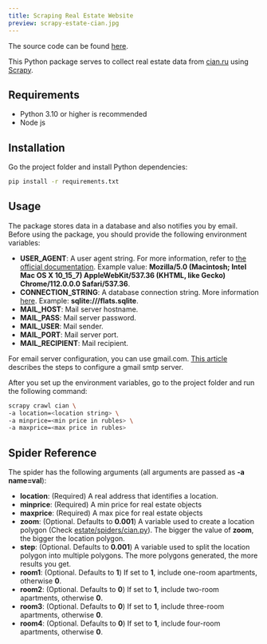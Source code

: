 ```yaml
---
title: Scraping Real Estate Website
preview: scrapy-estate-cian.jpg
---
```


The source code can be found [here](https://github.com/ntyukaev/cian-webcrawler).

This Python package serves to collect real estate data from [cian.ru](https://cian.ru) using [Scrapy](https://scrapy.org/).

## Requirements

- Python 3.10 or higher is recommended
- Node js

## Installation

Go the project folder and install Python dependencies:

```sh
pip install -r requirements.txt
```

## Usage

The package stores data in a database and also notifies you by email.
Before using the package, you should provide the following environment variables:

- **USER_AGENT**: A user agent string. For more information, refer to [the official documentation](https://developer.mozilla.org/en-US/docs/Web/HTTP/Headers/User-Agent). Example value: **Mozilla/5.0 (Macintosh; Intel Mac OS X 10_15_7) AppleWebKit/537.36 (KHTML, like Gecko) Chrome/112.0.0.0 Safari/537.36**.
- **CONNECTION_STRING**: A database connection string. More information [here](https://en.wikipedia.org/wiki/Connection_string). Example: **sqlite:///flats.sqlite**.
- **MAIL_HOST**: Mail server hostname.
- **MAIL_PASS**: Mail server password.
- **MAIL_USER**: Mail sender.
- **MAIL_PORT**: Mail server port.
- **MAIL_RECIPIENT**: Mail recipient.

For email server configuration, you can use gmail.com. [This article](https://kinsta.com/blog/gmail-smtp-server/) describes the steps to configure a gmail smtp server.

After you set up the environment variables, go to the project folder and run the following command:

```sh
scrapy crawl cian \
-a location=<location string> \
-a minprice=<min price in rubles> \
-a maxprice=<max price in rubles>
```

## Spider Reference

The spider has the following arguments (all arguments are passed as **-a name=val**):

- **location**: (Required) A real address that identifies a location.
- **minprice**: (Required) A min price for real estate objects
- **maxprice**: (Required) A max pice for real estate objects
- **zoom**: (Optional. Defaults to **0.001**) A variable used to create a location polygon (Check [estate/spiders/cian.py](estate/spiders/cian.py)). The bigger the value of **zoom**, the bigger the location polygon.
- **step**: (Optional. Defaults to **0.001**) A variable used to split the location polygon into multiple polygons. The more polygons generated, the more results you get.
- **room1**: (Optional. Defaults to **1**) If set to **1**, include one-room apartments, otherwise **0**.
- **room2**: (Optional. Defaults to **0**) If set to **1**, include two-room apartments, otherwise **0**.
- **room3**: (Optional. Defaults to **0**) If set to **1**, include three-room apartments, otherwise **0**.
- **room4**: (Optional. Defaults to **0**) If set to **1**, include four-room apartments, otherwise **0**.
